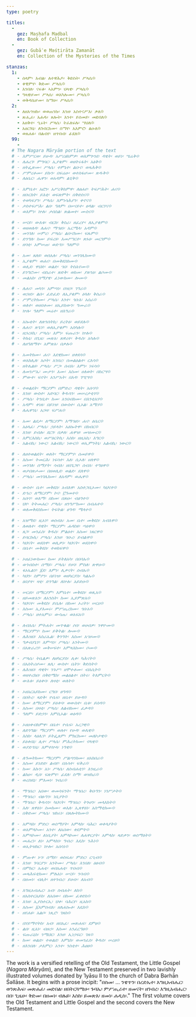 ```yaml
---
type: poetry

titles:
  -
    gez: Maṣḥafa Madbal
    en: Book of Collection
  -
    gez: Gubāʾe Məśṭirāta Zamanāt
    en: Collection of the Mysteries of the Times

stanzas:
  1:
    - ሰላም፡ እብል፡ ለተዋሕዶ፡ ቅድስት፡ ሥላሴ፨
    - ቀዊምየ፡ ቅድመ፡ ሥላሴ፨
    - እንበለ፡ ናፍቆ፡ ኣአምን፡ ህላዌ፡ ሥላሴ፨
    - ግጻዌሆሙ፡ ሥላሴ፡ ወአካሎሙ፡ ሥላሴ፨
    - ወቅዳሴሆሙ፡ ከማሁ፡ ሥላሴ፨
  2:
    - ለዘአኀዝኩ፡ ወወጠንኩ፡ እንዘ፡ አስተናሥእ፡ ቃለ፨
    - ጽሒፈ፡ አሐዱ፡ ጸሎት፡ እንተ፡ ይሰመይ፡ መድበለ፨
    - አዘቅተ፡ ኂሩት፡ ሥላሴ፡ ትፈለፍሉ፡ ሣህለ፨
    - አዕርጉኒ፡ ለገብርክሙ፡ ሰማየ፡ አእምሮ፡ ልዑለ፨
    - ወጸሐፉ፡ በልብየ፡ ዘጥበብ፡ ፊደለ፨
  99:
    - 
  # The Nagara Māryām portion of the text
  # - እምሥርወ፡ ይሁዳ፡ አሥረፅክምዎ፡ ወእምጕንደ፡ ዳዊት፡ ወይነ፡ ሤሬቅ፨
  # - ለሐረገ፡ ምግባር፡ ኢያቄም፡ ወዘትሩፋት፡ አፅቅ፨
  # - ዘትፌጽሙ፡ ሥላሴ፡ ተምኔተ፡ ልቡና፡ ወጻሕቅ፨
  # - ሥምረቶሙ፡ ይኩን፡ በፍሬሁ፡ ወተስፋሆሙ፡ ጽዱቅ፨
  # - ለዕቤር፡ ሔዋን፡ ወአዳም፡ ልሂቅ፨

  # - እምቤተ፡ አፎን፡ አሥረቅክምዋ፡ ለፀሐየ፡ ትፍሥሕት፡ ሐና፨
  # - ዘቡርክት፡ ይእቲ፡ ወፍጽምት፡ በቅድስና፨
  # - ተወካፍያን፡ ሥላሴ፡ እምነሳሕያን፡ ቀኖና፨
  # - ታስተፍሥሕ፡ ልበ፡ ዓለም፡ በሠናይተ፡ ፀዳል፡ ብርሃና፨
  # - ወእምነ፡ ኵሉ፡ ታሰስል፡ ጽልመተ፡ ሙስና፨

  # - ሠናይ፡ ውእቱ፡ ብርከ፡ ቅስራ፡ ዘፈረዮ፡ ለኢያቄም፨
  # - ወዘወለዳ፡ ለሐና፡ ማኅፀነ፡ ኤርሜላ፡ አዳም፨
  # - መንገለ፡ ሠምረ፡ ሥላሴ፡ ልቡናክሙ፡ ፍጹም፨
  # - ድንግለ፡ ከመ፡ ይፍረዩ፡ እመሥገርተ፡ ጽኑዕ፡ መርገም፨
  # - ዘባቲ፡ አምሠጠ፡ ወድኅነ፡ ዓለም፨

  # - አመ፡ ጸለዩ፡ ወሰአሉ፡ ሥላሴ፡ መንገሌክሙ፨
  # - ኢያቄም፡ ወሐና፡ በመቅደስክሙ፨
  # - ወሊደ፡ ዋህድ፡ ወልድ፡ ኀበ፡ ትስእኖሙ፨
  # - ይንግሮሙ፡ ብስራተ፡ ጽድቅ፡ ወከመ፡ ያጽንዕ፡ ልቦሙ፨
  # - መልአከ፡ ሰማያዌ፡ ፈነውክሙ፡ ሎሙ፨

  # - ለሐና፡ መካን፡ አምጣነ፡ በዝኃ፡ ገዓራ፨
  # - ወኃዘነ፡ ልቡ፡ ፈድፈደ፡ ለኢያቄም፡ ዕጓለ፡ ቅስራ፨
  # - ሥምረትክሙ፡ ሥላሴ፡ እንተ፡ ኅቡእ፡ አሰራ፨
  # - ወለተ፡ ወሀበቶሙ፡ ዘኢይከውን፡ ግሙራ፨
  # - ኵሉ፡ ዓለም፡ መሬተ፡ ዘእግራ፨

  # - አኰቴት፡ ለጽንሰትኪ፡ ይረትዕ፡ ወይደሉ፨
  # - ለሐና፡ ጽጌሃ፡ ወለኢያቄም፡ አስካሉ፨
  # - ዘኃረዩኪ፡ ሥላሴ፡ እምነ፡ ፍጡራን፡ ኵሉ፨
  # - ትኩኒ፡ በጊዜ፡ መጽአ፡ ጸዋሪተ፡ ቅዱስ፡ አካሉ፨
  # - ለዘዓለማተ፡ አምጽአ፡ በቃሉ፨

  # - አመትክሙ፡ ሐና፡ እደዊክሙ፡ ዘቀደሳ፨
  # - ወአክሊለ፡ አሶት፡ አንበረ፡ በመልዕልተ፡ ርእሳ፨
  # - ዘትሌልዩ፡ ሥላሴ፡ ሥጋ፡ ሰብእ፡ እምነ፡ ነፍሳ፨
  # - ለመንሥኤ፡ ሙታን፡ እሙ፡ እስመ፡ ሀለወት፡ በከርሣ፨
  # - ምውተ፡ ፍኖት፡ አንሥአት፡ በእዳ፡ ገሢሣ፨

  # - ተወልደት፡ ማርያም፡ በምድረ፡ ዳዊት፡ አቡሃ፨
  # - እንዘ፡ ውስተ፡ አድባር፡ ቅዱሳን፡ መሠረታቲሃ፨
  # - ሥላሴ፡ ትንቢተ፡ ከመ፡ አንበብክሙ፡ በእንቲአሃ፨
  # - አዳም፡ ቀነጸ፡ በይነዝ፡ በውስተ፡ ሲኦል፡ አሜሃ፨
  # - ለሔዋንኒ፡ አኃዛ፡ ፍሥሐ፨

  # - አመ፡ ልደታ፡ ለማርያም፡ እማኅፀነ፡ ሐና፡ ዕቤር፨
  # - አዕላፈ፡ ሥላሴ፡ ኃይላት፡ አዕኰትዋ፡ በክብር፨
  # - እንዘ፡ ይብሉ፡ ደርገ፡ በቃለ፡ ሐዋዝ፡ መዝሙር፨
  # - እምርእስኪ፡ ወሥዕርትኪ፡ እስከ፡ ዘዚአኪ፡ እግር፨
  # - አልብኪ፡ ነውር፡ አልብኪ፡ ነውር፨ ወኢምንትኒ፡ አልብኪ፡ ነውር፨

  # - ለዘተወልደት፡ ወለት፡ ማርያምሃ፡ ሰመይዋ፨
  # - እስመ፡ ትመርሕ፡ ነፍሳተ፡ እለ፡ ሲኦለ፡ ሀለዋ፨
  # - መንገለ፡ ሰማያት፡ ሳብእ፡ ዘበጌጋየ፡ ሰብእ፡ ተዓፅዋ፨
  # - ወታበጽሖሙ፡ በዘወሊደ፡ ወልድ፡ ደለዋ፨
  # - ሥላሴ፡ መንገሌክሙ፡ ለአዳም፡ ወሔዋ፨

  # - ውስተ፡ ቤተ፡ መቅደስ፡ አብእዋ፡ አስተጋቢኦሙ፡ ካህናተ፨
  # - ድኅረ፡ ለማርያም፡ ኮና፡ ፫ዓመተ፨
  # - አቡሃ፡ ወእማ፡ በከመ፡ በጽዑ፡ ብፅዓተ፨
  # - ህየ፡ ትትመሐር፡ ሥላሴ፡ ዘንግሥክሙ፡ ሰብሐተ፨
  # - ወለመቅደስክሙ፡ ትፍትል፡ ፀዓዳ፡ ሜላተ፨

  # - አዝማደ፡ ዚአሃ፡ ወሰብአ፡ አመ፡ ቤተ፡ መቅደስ፡ አብእዋ፨
  # - ለወለተ፡ ዳዊት፡ ማርያም፡ ሐዳስዩ፡ ጣዕዋ፨
  # - ጸጋ፡ መንፈስ፡ ቅዱስ፡ ምልዕተ፡ እስመ፡ ነጸርዋ፨
  # - ይባርኩኪ፡ ሥላሴ፡ እንዘ፡ ኅቡረ፡ ይብልዋ፨
  # - ካህናት፡ ወደስዋ፡ ወሊቃነ፡ ካህናት፡ ወደስዋ፨
  # - በቤተ፡ መቅደስ፡ ተወክፍዋ፨

  # - ኦዘፈነውክሙ፡ ከመ፡ ይትለአካ፡ በበሳኡ፨
  # - ወኅብስተ፡ ሰማይ፡ ሥላሴ፡ የሀባ፡ ምስለ፡ ጽዋዑ፨
  # - ፋኑኤልሃ፡ ፩ደ፡ እምነ፡ ሊቃናት፡ ሰብኡ፨
  # - ካህን፡ ስምዖን፡ በይነዝ፡ ወዘካርያስ፡ ካልኡ፨
  # - ዕበያተ፡ ዛቲ፡ ድንግል፡ ለኵሉ፡ አይድዑ፨

  # - ሠርዕነ፡ በማርያም፡ እምቤተ፡ መቅደስ፡ ወጺአ፨
  # - ዘይመጽአን፡ ለአንስት፡ ከመ፡ ኢይምጽአ፨
  # - ካህናተ፡ መቅደስ፡ ይቤሉ፡ በከመ፡ ኦሪትነ፡ ሠርዐ፨
  # - እስመ፡ ኢያእመሩ፡ ምሥጢረክሙ፡ ኅቡአ፨
  # - ሥላሴ፡ ዘተአምሩ፡ ውሳጤ፡ ወአፍአ፨

  # - ለብእሴ፡ ምትሐት፡ መጥቁል፡ ሶበ፡ ወሀብዎ፡ ንዋዮሙ፨
  # - ማርያምሃ፡ ከመ፡ ይቅትል፡ ሎሙ፨
  # - ለሕዝበ፡ እስራኤል፡ ቅንዓት፡ እስመ፡ አኀዞሙ፨
  # - ዓቃብያኒሃ፡ እምጣነ፡ ሥላሴ፡ አንትሙ፨
  # - በአጽራሪሃ፡ መቅሠፍተ፡ አምጻእክሙ፡ ቦሙ፨

  # - ሥላሴ፡ ትቤልዎ፡ ለዘካርያስ፡ ሊቀ፡ ካሕናት፨
  # - በአስትሪሆሙ፡ ጸሊ፡ ውስተ፡ ቤትነ፡ ቅድስት፨
  # - ለሕዝበ፡ ዳዊት፡ ንጉሥ፡ ዘሞተቶሙ፡ ብእሲት፨
  # - ወዘተረክበ፡ በቅድሜከ፡ መልዕልተ፡ በትሩ፡ ትእምርት፨
  # - ውእቱ፡ ይዕቀባ፡ ለዛቲ፡ ወለት፨

  # - ኦዘአርአይክሙ፡ ርግበ፡ ፀዓዳ፨
  # - በበትረ፡ ጻድቅ፡ ዮሴፍ፡ ዘቤተ፡ ይሁዳ፨
  # - ከመ፡ ለማርያም፡ ይዕቀባ፡ ወውስተ፡ ቤቱ፡ ይሰዳ፨
  # - እስመ፡ በዛቲ፡ ሥላሴ፡ ለልብክሙ፡ ፈቃዳ፨
  # - ዓለም፡ ይድኃን፡ እምሲኦል፡ ወዕዳ፨

  # - ኦዘዐቀብክምዋ፡ በቤተ፡ ዮሴፍ፡ አረጋዊ፨
  # - ለድንግል፡ ማርያም፡ ወለተ፡ የሁዳ፡ ወሌዊ፨
  # - እስከ፡ ላዕሌሃ፡ ይትፌጸም፡ ምክርክሙ፡ መለኮታዊ፨
  # - ይዕቀበኒ፡ ሊተ፡ ሥላሴ፡ ምሕረትክሙ፡ ኖላዊ፨
  # - ወያድኅነኒ፡ እምተኵላ፡ ነዓዊ፨

  # - ለዓመትክሙ፡ ማርያም፡ ሥልጣንክሙ፡ ዘአክበራ፨
  # - እስመ፡ ይነድድ፡ ልብየ፡ በእሳተ፡ ፍቅራ፨
  # - ከመ፡ እኩን፡ አነ፡ ሥላሴ፡ ለስብሐቲሃ፡ እንዚራ፨
  # - ልክዑ፡ ዲበ፡ ፍጽምየ፡ ፊደለ፡ ስማ፡ ወዝክራ፨
  # - ወረስዩኒ፡ ምእመነ፡ ገብራ፨

  # - ማኅበረ፡ አበው፡ ወመሳፍንት፡ ማኅበረ፡ ቅቡዓን፡ ነገሥታት፨
  # - ማኅበረ፡ ብፁዓን፡ ነቢያት፨
  # - ማኅበረ፡ ቅዱሳን፡ ካህናት፡ ማኅበረ፡ ትጉሀን፡ መላእክት፨
  # - እለ፡ ጸዋዕነ፡ ስመክሙ፡ ወእለ፡ ኢጸዋዕነ፡ አስማቲክሙ፨
  # - በቅድመ፡ ሥላሴ፡ ዝክሩነ፡ በጸሎትክሙ፨

  # - አምላከ፡ ምድር፡ ወሰማያት፡ አምላከ፡ ባሕር፡ ወቀላያት፨
  # - ወአምላኮሙ፡ አንተ፡ ለአበው፡ ቀደምት፨
  # - አምላኮሙ፡ ለነቢያት፡ አምላኮሙ፡ ለሐዋርያት፡ አምላከ፡ ጻድቃን፡ ወሰማዕት፨
  # - መሐረነ፡ ለነ፡ አምላክነ፡ ግብረ፡ እዴከ፡ ንሕነ፨
  # - ወኢትዝክር፡ ኵሎ፡ አበሳነ፨

  # - ምጡቀ፡ ኑኀ፡ ሰማይ፡ ወስፍሐ፡ ምድር፡ ርኂብ፨
  # - እንዘ፡ ገባርያን፡ አንትሙ፡ ሥላሴ፡ እንበለ፡ ዕፀብ፨
  # - በምክር፡ አሐቲ፡ ወበአሐቲ፡ ጥበብ፨
  # - መጻሕፍቲክሙ፡ ምሉአነ፡ ሠናይ፡ ንባብ፨
  # - በዘመነ፡ ብሊት፡ ዘተገብረ፡ ይሁቡ፡ ለአብ፨

  # - እግዚአብሔር፡ አብ፡ ስብሐት፡ ለከ፨
  # - ዘአስተርአይከ፡ ለአበው፡ በከመ፡ ፈቀድከ፨
  # - እንዘ፡ ኢያስተርኢ፡ ህቀ፡ ባሕርየ፡ ዚአከ፨
  # - እስመ፡ ፩እምሰብእ፡ ዘለሐኰቶ፡ እዴከ፨
  # - ዘየሐዩ፡ አልቦ፡ ነጺሮ፡ ገጸከ፨

  # - በሃይማኖትከ፡ አብ፡ ዘበአፈ፡ መጽሐፍ፡ ደምፀ፨
  # - ልበ፡ ዚአነ፡ ብዙኃ፡ እስመ፡ አንፈርዓፀ፨
  # - ፍጡራኒከ፡ ንሜህር፡ እንዘ፡ ኢነኃፍር፡ ገጸ፨
  # - ከመ፡ ወልድ፡ ተወልደ፡ እምኔከ፡ ወመንፈስ፡ ቅዱስ፡ ሠረፀ፨
  # - ዘእንበለ፡ ታእምር፡ አንተ፡ ንስቲተ፡ ሕፀፀ፨
---
```

The work is a versified retelling of the Old Testament, the Little Gospel (*Nagara Māryām*), and the New Testament preserved in two lavishly illustrated volumes donated by ʾIyāsu II to the church of Dabra Bərhān Śəllāse. It begins with a prose incipit: "በስመ፡ ... ንዌጥን፡ በረድኤተ፡ እግዚአብሔር፡ ወንጽሕፍ፡ መጽሐፈ፡ መድበል፡ ዘበትርጓሜሁ፡ ጉባኤ፡ ምሥጢራተ፡ ዘመናት፡ ዘገብረ፡ እግዚአብሔር፡ በበ፡ ጊዜሁ፡ ቅድመ፡ በዘመነ፡ ብሉይ፡ እስከ፡ ይመጽእ፡ ዘመነ፡ ሐዲስ፡." The first volume covers the Old Testament and Little Gospel and the second covers the New Testament.
